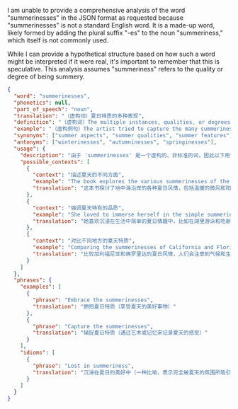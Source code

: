 I am unable to provide a comprehensive analysis of the word "summerinesses" in the JSON format as requested because "summerinesses" is not a standard English word. It is a made-up word, likely formed by adding the plural suffix "-es" to the noun "summeriness," which itself is not commonly used.

While I can provide a hypothetical structure based on how such a word might be interpreted if it were real, it's important to remember that this is speculative. This analysis assumes "summeriness" refers to the quality or degree of being summery.
```json
{
  "word": "summerinesses",
  "phonetics": null,
  "part_of_speech": "noun",
  "translation": "（虚构词）夏日特质的多种表现",
  "definition": "（虚构词）The multiple instances, qualities, or degrees of being summery; various aspects of summer-like characteristics.",
  "example": "（虚构例句）The artist tried to capture the many summerinesses of the meadow in her painting, from the vibrant wildflowers to the buzzing bees.",
  "synonyms": ["summer aspects", "summer qualities", "summer features"],
  "antonyms": ["winterinesses", "autumninesses", "springinesses"],
  "usage": {
    "description": "由于 'summerinesses' 是一个虚构的、非标准的词，因此以下用法示例纯属假设，旨在说明该词在不同语境中的潜在用法。",
    "possible_contexts": [
      {
        "context": "描述夏天的不同方面",
        "example": "The book explores the various summerinesses of the Mediterranean coast, including its warm breezes and sun-drenched beaches.",
        "translation": "这本书探讨了地中海沿岸的各种夏日风情，包括温暖的微风和阳光普照的海滩。"
      },
      {
        "context": "强调夏天特有的品质",
        "example": "She loved to immerse herself in the simple summerinesses of life, like swimming in the lake and eating fresh fruit.",
        "translation": "她喜欢沉浸在生活中简单的夏日情趣中，比如在湖里游泳和吃新鲜水果。"
      },
      {
        "context": "对比不同地方的夏天特质",
        "example": "Comparing the summerinesses of California and Florida, one notices the distinct differences in climate and lifestyle.",
        "translation": "比较加利福尼亚和佛罗里达的夏日风情，人们会注意到气候和生活方式上的明显差异。"
      }
    ]
  },
  "phrases": {
    "examples": [
      {
        "phrase": "Embrace the summerinesses",
        "translation": "拥抱夏日特质（享受夏天的美好事物）"
      },
      {
        "phrase": "Capture the summerinesses",
        "translation": "捕捉夏日特质（通过艺术或记忆来记录夏天的感觉）"
      }
    ],
    "idioms": [
      {
        "phrase": "Lost in summeriness",
        "translation": "沉浸在夏日的美好中（一种比喻，表示完全被夏天的氛围所吸引）"
      }
    ]
  }
}
``` 